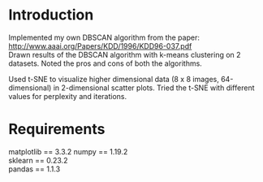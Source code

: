 # Introduction

Implemented my own DBSCAN algorithm from the paper: http://www.aaai.org/Papers/KDD/1996/KDD96-037.pdf    
Drawn results of the DBSCAN algorithm with k-means clustering on 2 datasets. Noted the pros and cons of both the algorithms.

Used t-SNE to visualize higher dimensional data (8 x 8 images, 64-dimensional) in 2-dimensional scatter plots. Tried the t-SNE with different values for 
perplexity and iterations.

# Requirements

matplotlib == 3.3.2
numpy == 1.19.2   
sklearn == 0.23.2    
pandas == 1.1.3  
